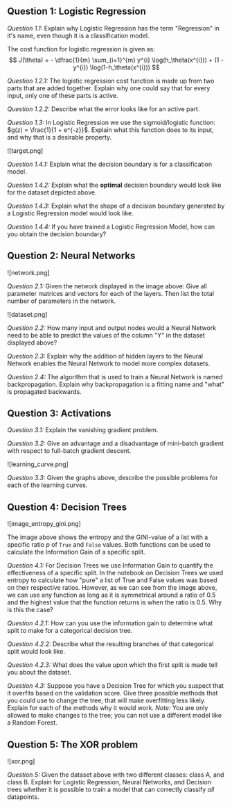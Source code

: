 ## Question 1: Logistic Regression
*Question 1.1:* Explain why Logistic Regression has the term "Regression" in it's name, even though it is a classification model.

The cost function for logistic regression is given as:
$$
J(\theta) = - \dfrac{1}{m} \sum_{i=1}^{m} y^{i} \log(h_\theta(x^{i})) + (1 - y^{i}) \log(1-h_\theta(x^{i}))
$$

*Question 1.2.1:* The logistic regression cost function is made up from two parts that are added together. Explain why one could say that for every input, only one of these parts is active.

*Question 1.2.2:* Describe what the error looks like for an active part.

*Question 1.3:* In Logistic Regression we use the sigmoid/logistic function: $g(z) = \frac{1}{1 + e^{-z}}$. Explain what this function does to its input, and why that is a desirable property.

![target.png]

*Question 1.4.1:* Explain what the decision boundary is for a classification model.

*Question 1.4.2:* Explain what the **optimal** decision boundary would look like for the dataset depicted above.

*Question 1.4.3:* Explain what the shape of a decision boundary generated by a Logistic Regression model would look like.

*Question 1.4.4:* If you have trained a Logistic Regression Model, how can you obtain the decision boundary?

## Question 2: Neural Networks

![network.png]

*Question 2.1:* Given the network displayed in the image above: Give all parameter matrices and vectors for each of the layers. Then list the total number of parameters in the network.

![dataset.png]

*Question 2.2:* How many input and output nodes would a Neural Network need to be able to predict the values of the column "Y" in the dataset displayed above?

*Question 2.3:* Explain why the addition of hidden layers to the Neural Network enables the Neural Network to model more complex datasets.

*Question 2.4:* The algorithm that is used to train a Neural Network is named backpropagation. Explain why backpropagation is a fitting name and "what" is propagated backwards.

## Question 3: Activations

*Question 3.1:* Explain the vanishing gradient problem.

*Question 3.2:* Give an advantage and a disadvantage of mini-batch gradient with respect to full-batch gradient descent.

![learning_curve.png]

*Question 3.3:* Given the graphs above, describe the possible problems for each of the learning curves.

## Question 4: Decision Trees

![image_entropy_gini.png]

The image above shows the entropy and the GINI-value of a list with a specific ratio $p$ of `True` and `False` values. Both functions can be used to calculate the Information Gain of a specific split.

*Question 4.1:* For Decision Trees we use Information Gain to quantify the effectiveness of a specific split. In the notebook on Decision Trees we used entropy to calculate how "pure" a list of True and False values was based on their respective ratios. However, as we can see from the image above, we can use any function as long as it is symmetrical around a ratio of 0.5 and the highest value that the function returns is when the ratio is 0.5. Why is this the case?

*Question 4.2.1:* How can you use the information gain to determine what split to make for a categorical decision tree.

*Question 4.2.2:* Describe what the resulting branches of that categorical split would look like.

*Question 4.2.3:* What does the value upon which the first split is made tell you about the dataset.

*Question 4.3:* Suppose you have a Decision Tree for which you suspect that it overfits based on the validation score. Give three possible methods that you could use to change the tree, that will make overfitting less likely. Explain for each of the methods why it would work. *Note:* You are only allowed to make changes to the tree; you can not use a different model like a Random Forest.

## Question 5: The XOR problem

![xor.png]

*Question 5:* Given the dataset above with two different classes: class A, and class B. Explain for Logistic Regression, Neural Networks, and Decision trees whether it is possible to train a model that can correctly classify _all_ datapoints.
